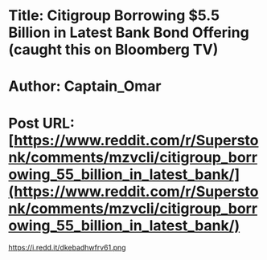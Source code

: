 # Title: Citigroup Borrowing $5.5 Billion in Latest Bank Bond Offering (caught this on Bloomberg TV)
# Author: Captain_Omar
# Post URL: [https://www.reddit.com/r/Superstonk/comments/mzvcli/citigroup_borrowing_55_billion_in_latest_bank/](https://www.reddit.com/r/Superstonk/comments/mzvcli/citigroup_borrowing_55_billion_in_latest_bank/)


https://i.redd.it/dkebadhwfrv61.png